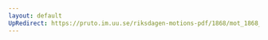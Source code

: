 ```yaml
---
layout: default
UpRedirect: https://pruto.im.uu.se/riksdagen-motions-pdf/1868/mot_1868__ak__61.pdf
---
```


